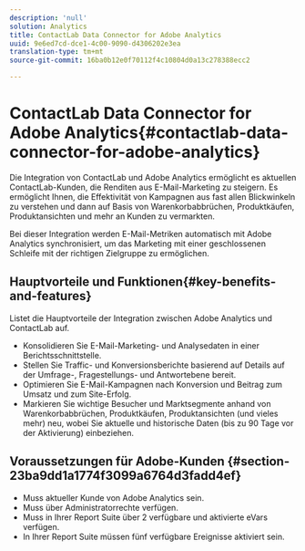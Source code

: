 ```yaml
---
description: 'null'
solution: Analytics
title: ContactLab Data Connector for Adobe Analytics
uuid: 9e6ed7cd-dce1-4c00-9090-d4306202e3ea
translation-type: tm+mt
source-git-commit: 16ba0b12e0f70112f4c10804d0a13c278388ecc2

---
```



# ContactLab Data Connector for Adobe Analytics{#contactlab-data-connector-for-adobe-analytics}

Die Integration von ContactLab und Adobe Analytics ermöglicht es aktuellen ContactLab-Kunden, die Renditen aus E-Mail-Marketing zu steigern. Es ermöglicht Ihnen, die Effektivität von Kampagnen aus fast allen Blickwinkeln zu verstehen und dann auf Basis von Warenkorbabbrüchen, Produktkäufen, Produktansichten und mehr an Kunden zu vermarkten.

Bei dieser Integration werden E-Mail-Metriken automatisch mit Adobe Analytics synchronisiert, um das Marketing mit einer geschlossenen Schleife mit der richtigen Zielgruppe zu ermöglichen.

## Hauptvorteile und Funktionen{#key-benefits-and-features}

Listet die Hauptvorteile der Integration zwischen Adobe Analytics und ContactLab auf.

* Konsolidieren Sie E-Mail-Marketing- und Analysedaten in einer Berichtsschnittstelle.
* Stellen Sie Traffic- und Konversionsberichte basierend auf Details auf der Umfrage-, Fragestellungs- und Antwortebene bereit.
* Optimieren Sie E-Mail-Kampagnen nach Konversion und Beitrag zum Umsatz und zum Site-Erfolg.
* Markieren Sie wichtige Besucher und Marktsegmente anhand von Warenkorbabbrüchen, Produktkäufen, Produktansichten (und vieles mehr) neu, wobei Sie aktuelle und historische Daten (bis zu 90 Tage vor der Aktivierung) einbeziehen.

## Voraussetzungen für Adobe-Kunden {#section-23ba9dd1a1774f3099a6764d3fadd4ef}

* Muss aktueller Kunde von Adobe Analytics sein.
* Muss über Administratorrechte verfügen.
* Muss in Ihrer Report Suite über 2 verfügbare und aktivierte eVars verfügen.
* In Ihrer Report Suite müssen fünf verfügbare Ereignisse aktiviert sein.
